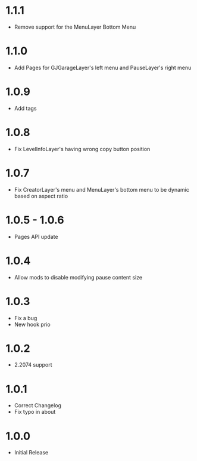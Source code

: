 # 1.1.1
- Remove support for the MenuLayer Bottom Menu

# 1.1.0
- Add Pages for GJGarageLayer's left menu and PauseLayer's right menu

# 1.0.9
- Add tags

# 1.0.8
- Fix LevelInfoLayer's having wrong copy button position

# 1.0.7
- Fix CreatorLayer's menu and MenuLayer's bottom menu to be dynamic based on aspect ratio

# 1.0.5 - 1.0.6
- Pages API update

# 1.0.4
- Allow mods to disable modifying pause content size

# 1.0.3
- Fix a bug
- New hook prio

# 1.0.2
- 2.2074 support

# 1.0.1
- Correct Changelog
- Fix typo in about

# 1.0.0
- Initial Release
